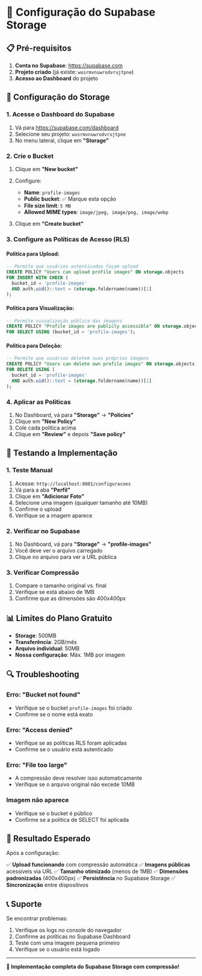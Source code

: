 # 🚀 Configuração do Supabase Storage

## 📋 Pré-requisitos

1. **Conta no Supabase**: https://supabase.com
2. **Projeto criado** (já existe: `wusrmvnuwrodvrujtpne`)
3. **Acesso ao Dashboard** do projeto

## 🔧 Configuração do Storage

### 1. Acesse o Dashboard do Supabase

1. Vá para https://supabase.com/dashboard
2. Selecione seu projeto: `wusrmvnuwrodvrujtpne`
3. No menu lateral, clique em **"Storage"**

### 2. Crie o Bucket

1. Clique em **"New bucket"**
2. Configure:
   - **Name**: `profile-images`
   - **Public bucket**: ✅ Marque esta opção
   - **File size limit**: `5 MB`
   - **Allowed MIME types**: `image/jpeg, image/png, image/webp`

3. Clique em **"Create bucket"**

### 3. Configure as Políticas de Acesso (RLS)

#### Política para Upload:
```sql
-- Permite que usuários autenticados façam upload
CREATE POLICY "Users can upload profile images" ON storage.objects
FOR INSERT WITH CHECK (
  bucket_id = 'profile-images' 
  AND auth.uid()::text = (storage.foldername(name))[1]
);
```

#### Política para Visualização:
```sql
-- Permite visualização pública das imagens
CREATE POLICY "Profile images are publicly accessible" ON storage.objects
FOR SELECT USING (bucket_id = 'profile-images');
```

#### Política para Deleção:
```sql
-- Permite que usuários deletem suas próprias imagens
CREATE POLICY "Users can delete own profile images" ON storage.objects
FOR DELETE USING (
  bucket_id = 'profile-images' 
  AND auth.uid()::text = (storage.foldername(name))[1]
);
```

### 4. Aplicar as Políticas

1. No Dashboard, vá para **"Storage"** → **"Policies"**
2. Clique em **"New Policy"**
3. Cole cada política acima
4. Clique em **"Review"** e depois **"Save policy"**

## 🧪 Testando a Implementação

### 1. Teste Manual

1. Acesse: `http://localhost:8081/configuracoes`
2. Vá para a aba **"Perfil"**
3. Clique em **"Adicionar Foto"**
4. Selecione uma imagem (qualquer tamanho até 10MB)
5. Confirme o upload
6. Verifique se a imagem aparece

### 2. Verificar no Supabase

1. No Dashboard, vá para **"Storage"** → **"profile-images"**
2. Você deve ver o arquivo carregado
3. Clique no arquivo para ver a URL pública

### 3. Verificar Compressão

1. Compare o tamanho original vs. final
2. Verifique se está abaixo de 1MB
3. Confirme que as dimensões são 400x400px

## 📊 Limites do Plano Gratuito

- **Storage**: 500MB
- **Transferência**: 2GB/mês
- **Arquivo individual**: 50MB
- **Nossa configuração**: Máx. 1MB por imagem

## 🔍 Troubleshooting

### Erro: "Bucket not found"
- Verifique se o bucket `profile-images` foi criado
- Confirme se o nome está exato

### Erro: "Access denied"
- Verifique se as políticas RLS foram aplicadas
- Confirme se o usuário está autenticado

### Erro: "File too large"
- A compressão deve resolver isso automaticamente
- Verifique se o arquivo original não excede 10MB

### Imagem não aparece
- Verifique se o bucket é público
- Confirme se a política de SELECT foi aplicada

## 🎯 Resultado Esperado

Após a configuração:

✅ **Upload funcionando** com compressão automática
✅ **Imagens públicas** acessíveis via URL
✅ **Tamanho otimizado** (menos de 1MB)
✅ **Dimensões padronizadas** (400x400px)
✅ **Persistência** no Supabase Storage
✅ **Sincronização** entre dispositivos

## 📞 Suporte

Se encontrar problemas:

1. Verifique os logs no console do navegador
2. Confirme as políticas no Supabase Dashboard
3. Teste com uma imagem pequena primeiro
4. Verifique se o usuário está logado

---

**🎉 Implementação completa do Supabase Storage com compressão!**
